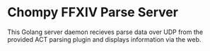 # Chompy FFXIV Parse Server

This Golang server daemon recieves parse data over UDP from the provided ACT parsing plugin and displays information via the web.